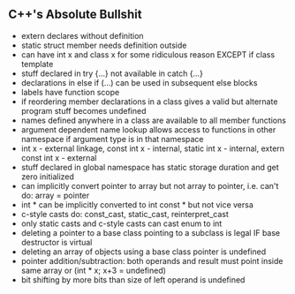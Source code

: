 C++'s Absolute Bullshit
-----------------------

* extern declares without definition
* static struct member needs definition outside
* can have int x and class x for some ridiculous reason EXCEPT if class template
* stuff declared in try {…} not available in catch {…}
* declarations in else if (…) can be used in subsequent else blocks
* labels have function scope
* if reordering member declarations in a class gives a valid but alternate program stuff becomes undefined
* names defined anywhere in a class are available to all member functions
* argument dependent name lookup allows access to functions in other namespace if argument type is in that namespace
* int x - external linkage, const int x - internal, static int x - internal, extern const int x - external
* stuff declared in global namespace has static storage duration and get zero initialized
* can implicitly convert pointer to array but not array to pointer, i.e. can't do: array = pointer
* int * can be implicitly converted to int const * but not vice versa
* c-style casts do: const_cast, static_cast, reinterpret_cast
* only static casts and c-style casts can cast enum to int
* deleting a pointer to a base class pointing to a subclass is legal IF base destructor is virtual
* deleting an array of objects using a base class pointer is undefined
* pointer addition/subtraction: both operands and result must point inside same array or (int * x; x+3 = undefined)
* bit shifting by more bits than size of left operand is undefined
